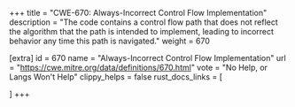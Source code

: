 +++
title = "CWE-670: Always-Incorrect Control Flow Implementation"
description	= "The code contains a control flow path that does not reflect the algorithm that the path is intended to implement, leading to incorrect behavior any time this path is navigated."
weight = 670

[extra]
id = 670
name = "Always-Incorrect Control Flow Implementation"
url = "https://cwe.mitre.org/data/definitions/670.html"
vote = "No Help, or Langs Won't Help"
clippy_helps = false
rust_docs_links = [
	
]
+++

